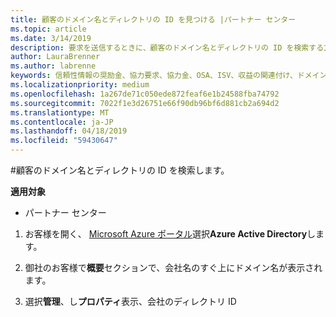 ```yaml
---
title: 顧客のドメイン名とディレクトリの ID を見つける |パートナー センター
ms.topic: article
ms.date: 3/14/2019
description: 要求を送信するときに、顧客のドメイン名とディレクトリの ID を検索する方法
author: LauraBrenner
ms.author: labrenne
keywords: 信頼性情報の奨励金、協力要求、協力金、OSA、ISV、収益の関連付け、ドメイン名、ディレクトリ ID
ms.localizationpriority: medium
ms.openlocfilehash: 1a267de71c050ede872feaf6e1b24588fba74792
ms.sourcegitcommit: 7022f1e3d26751e66f90db96bf6d881cb2a694d2
ms.translationtype: MT
ms.contentlocale: ja-JP
ms.lasthandoff: 04/18/2019
ms.locfileid: "59430647"
---
```

#<a name="find-your-customers-domain-name-and-directory-id"></a>顧客のドメイン名とディレクトリの ID を検索します。

**適用対象**

-  パートナー センター

1.  お客様を開く、 [Microsoft Azure ポータル](https://ms.portal.azure.com/#home)選択**Azure Active Directory**します。 

2.  御社のお客様で**概要**セクションで、会社名のすぐ上にドメイン名が表示されます。  

3.  選択**管理**、し**プロパティ**表示、会社のディレクトリ ID
